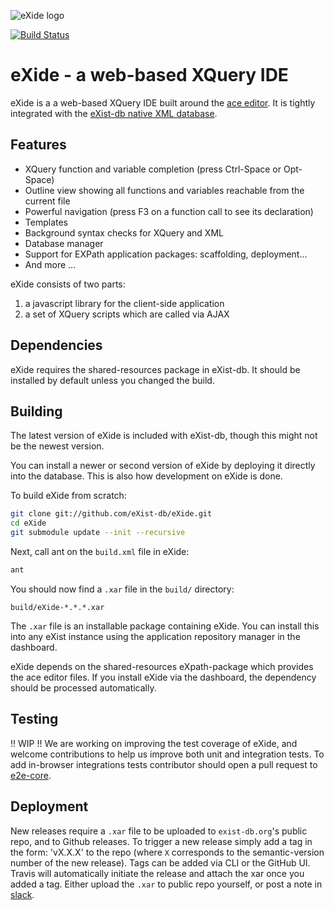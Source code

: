 ![eXide logo](resources/images/logo.png)

[![Build Status](https://travis-ci.com/eXist-db/eXide.svg?branch=develop)](https://travis-ci.com/eXist-db/eXide)

# eXide - a web-based XQuery IDE
eXide is a a web-based XQuery IDE built around the [ace editor](http://ace.ajax.org/).
It is tightly integrated with the [eXist-db native XML database](http://exist-db.org).

## Features
*   XQuery function and variable completion (press Ctrl-Space or Opt-Space)
*   Outline view showing all functions and variables reachable from the current file
*   Powerful navigation (press F3 on a function call to see its declaration)
*   Templates
*   Background syntax checks for XQuery and XML
*   Database manager
*   Support for EXPath application packages: scaffolding, deployment...
*   And more ...

eXide consists of two parts:
1.  a javascript library for the client-side application
2.  a set of XQuery scripts which are called via AJAX

## Dependencies
eXide requires the shared-resources package in eXist-db. It should be installed by default unless you changed the build.

## Building
The latest version of eXide is included with eXist-db, though this might not be the newest version.

You can install a newer or second version of eXide by deploying it directly into the database. This is also how development on eXide is done.

To build eXide from scratch:
```bash
git clone git://github.com/eXist-db/eXide.git
cd eXide
git submodule update --init --recursive
```

Next, call ant on the `build.xml` file in eXide:
```bash
ant
```

You should now find a `.xar` file in the `build/` directory:
```    
build/eXide-*.*.*.xar
```
The `.xar` file is an installable package containing eXide. You can install this into any eXist
instance using the application repository manager in the dashboard.

eXide depends on the shared-resources eXpath-package which provides the ace editor files. If you install eXide via the dashboard, the dependency should be processed automatically.

## Testing
!! WIP !!
We are working on improving the test coverage of eXide, and welcome contributions to help us improve both unit and integration tests. To add in-browser integrations tests contributor should open a pull request to [e2e-core](https://www.github.com/eXist-db/e2e-core).

## Deployment
New releases require a `.xar` file to be uploaded to `exist-db.org`'s public repo, and to Github releases. To trigger a new release simply add a tag in the form: 'vX.X.X' to the repo (where `X` corresponds to the semantic-version number of the new release). Tags can be added via CLI or the GitHub UI. Travis will automatically initiate the release and attach the xar once you added a tag. Either upload the `.xar` to public repo yourself, or post a note in [slack](https://exist-db.slack.com). 
